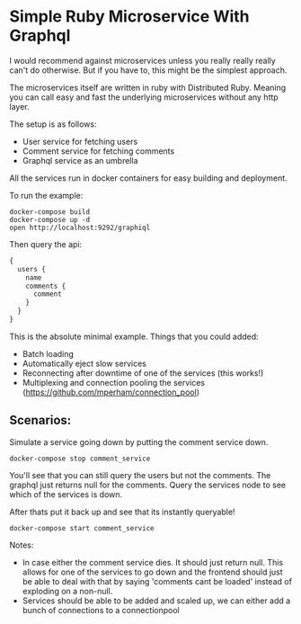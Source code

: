 # Simple Ruby Microservice With Graphql

I would recommend against microservices unless you really really really can't do otherwise. But if you have to, this might be the simplest approach.

The microservices itself are written in ruby with Distributed Ruby. Meaning you can call easy and fast the underlying microservices without any http layer.

The setup is as follows:

- User service for fetching users
- Comment service for fetching comments
- Graphql service as an umbrella

All the services run in docker containers for easy building and deployment.

To run the example:

```
docker-compose build
docker-compose up -d
open http://localhost:9292/graphiql
```

Then query the api:

```graphql
{
  users {
    name
    comments {
      comment
    }
  }
}
```

This is the absolute minimal example. 
Things that you could added:

- Batch loading
- Automatically eject slow services
- Reconnecting after downtime of one of the services (this works!)
- Multiplexing and connection pooling the services (https://github.com/mperham/connection_pool)

## Scenarios:

Simulate a service going down by putting the comment service down.

```
docker-compose stop comment_service
```

You'll see that you can still query the users but not the comments. The graphql just returns null for the comments. Query the services node to see which of the services is down.

After thats put it back up and see that its instantly queryable!


```
docker-compose start comment_service
```

Notes:

- In case either the comment service dies. It should just return null. This allows for one of the services to go down and the frontend should just be able to deal with that by saying 'comments cant be loaded' instead of exploding on a non-null.
- Services should be able to be added and scaled up, we can either add a bunch of connections to a connectionpool

